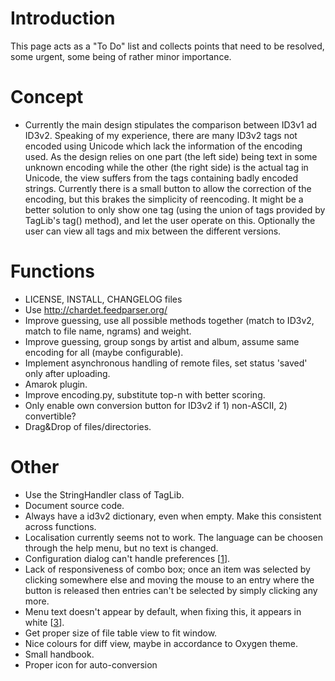 # Introduction #

This page acts as a "To Do" list and collects points that need to be resolved, some urgent, some being of rather minor importance.

# Concept #
  * Currently the main design stipulates the comparison between ID3v1 ad ID3v2. Speaking of my experience, there are many ID3v2 tags not encoded using Unicode which lack the information of the encoding used. As the design relies on one part (the left side) being text in some unknown encoding while the other (the right side) is the actual tag in Unicode, the view suffers from the tags containing badly encoded strings. Currently there is a small button to allow the correction of the encoding, but this brakes the simplicity of reencoding. It might be a better solution to only show one tag (using the union of tags provided by TagLib's tag() method), and let the user operate on this. Optionally the user can view all tags and mix between the different versions.

# Functions #

  * LICENSE, INSTALL, CHANGELOG files
  * Use http://chardet.feedparser.org/
  * Improve guessing, use all possible methods together (match to ID3v2, match to file name, ngrams) and weight.
  * Improve guessing, group songs by artist and album, assume same encoding for all (maybe configurable).
  * Implement asynchronous handling of remote files, set status 'saved' only after uploading.
  * Amarok plugin.
  * Improve encoding.py, substitute top-n with better scoring.
  * Only enable own conversion button for ID3v2 if 1) non-ASCII, 2) convertible?
  * Drag&Drop of files/directories.

# Other #
  * Use the StringHandler class of TagLib.
  * Document source code.
  * Always have a id3v2 dictionary, even when empty. Make this consistent across functions.
  * Localisation currently seems not to work. The language can be choosen through the help menu, but no text is changed.
  * Configuration dialog can't handle preferences [[1](http://www.riverbankcomputing.com/pipermail/pyqt/2008-March/018906.html)].
  * Lack of responsiveness of combo box; once an item was selected by clicking somewhere else and moving the mouse to an entry where the button is released then entries can't be selected by simply clicking any more.
  * Menu text doesn't appear by default, when fixing this, it appears in white [[3](http://www.riverbankcomputing.com/pipermail/pyqt/2008-April/019000.html)].
  * Get proper size of file table view to fit window.
  * Nice colours for diff view, maybe in accordance to Oxygen theme.
  * Small handbook.
  * Proper icon for auto-conversion